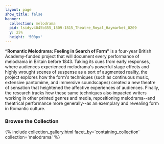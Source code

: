 ```yaml
---
layout: page
show_title: false
banner:
  collection: melodrama
  pid: lsidyv4045b355_1809-1815_Theatre_Royal_Haymarket_0209
  y: 25%
  height: '500px'
---
```



__“Romantic Melodrama: Feeling in Search of Form”__ is a four-year British Academy-funded project that will document every performance of melodrama in Britain before 1843. Taking its cues from early responses, where audiences experienced melodrama's powerful stage effects and highly wrought scenes of suspense as a sort of augmented reality, the project explores how the form's techniques (such as continuous music, extensive pantomime, and immersive soundscapes) created a new theatre of sensation that heightened the affective experiences of audiences. Finally, the research tracks how these same techniques also impacted writers working in other printed genres and media, repositioning melodrama--and theatrical performance more generally--as an exemplary and revealing form in Romantic culture.




### Browse the Collection

{% include collection_gallery.html facet_by='containing_collection' collection='melodrama' %}
